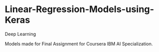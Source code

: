 # Linear-Regression-Models-using-Keras
Deep Learning


Models made for Final Assignment for Coursera IBM AI Specialization.
